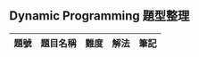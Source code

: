## Dynamic Programming 題型整理

| 題號 | 題目名稱 | 難度 | 解法 | 筆記 |
|------|----------|------|------|------|

